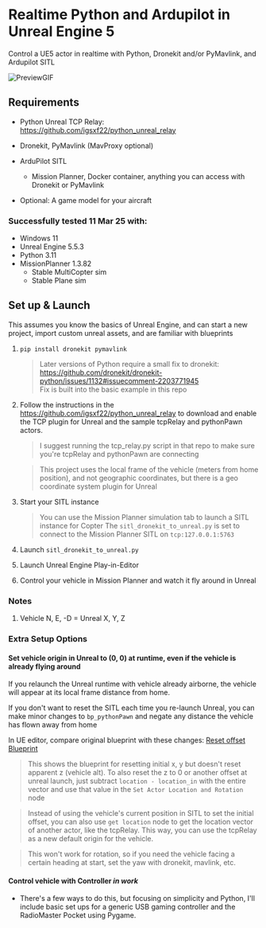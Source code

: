 # Realtime Python and Ardupilot in Unreal Engine 5

Control a UE5 actor in realtime with Python, Dronekit and/or PyMavlink, and Ardupilot SITL

![PreviewGIF](media/preview_sitl_dronekit_unreal.gif)

## Requirements
- Python Unreal TCP Relay: https://github.com/igsxf22/python_unreal_relay

- Dronekit, PyMavlink (MavProxy optional)

- ArduPilot SITL
    - Mission Planner, Docker container, anything you can access with Dronekit or PyMavlink

- Optional: A game model for your aircraft


### Successfully tested 11 Mar 25 with:
- Windows 11
- Unreal Engine 5.5.3
- Python 3.11
- MissionPlanner 1.3.82
    - Stable MultiCopter sim
    - Stable Plane sim

## Set up & Launch
This assumes you know the basics of Unreal Engine, and can start a new project, import custom unreal assets, and are familiar with blueprints

1. `pip install dronekit pymavlink`

    > Later versions of Python require a small fix to dronekit:
    https://github.com/dronekit/dronekit-python/issues/1132#issuecomment-2203771945<br>
    > Fix is built into the basic example in this repo

2. Follow the instructions in the https://github.com/igsxf22/python_unreal_relay to download and enable the TCP plugin for Unreal and the sample tcpRelay and pythonPawn actors. 
    > I suggest running the tcp_relay.py script in that repo to make sure you're tcpRelay and pythonPawn are connecting

    > This project uses the local frame of the vehicle (meters from home position), and not geographic coordinates, but there is a geo coordinate system plugin for Unreal

3. Start your SITL instance
    > You can use the Mission Planner simulation tab to launch a SITL instance for Copter
    > The `sitl_dronekit_to_unreal.py` is set to connect to the Mission Planner SITL on `tcp:127.0.0.1:5763`

4. Launch `sitl_dronekit_to_unreal.py`

5. Launch Unreal Engine Play-in-Editor

6. Control your vehicle in Mission Planner and watch it fly around in Unreal


### Notes

1. Vehicle N, E, -D = Unreal X, Y, Z


### Extra Setup Options
#### Set vehicle origin in Unreal to (0, 0) at runtime, even if the vehicle is already flying around
If you relaunch the Unreal runtime with vehicle already airborne, the vehicle will appear at its local frame distance from home. 

If you don't want to reset the SITL each time you re-launch Unreal, you can make minor changes to `bp_pythonPawn` and negate any distance the vehicle has flown away from home

In UE editor, compare original blueprint with these changes: [Reset offset Blueprint](media/bp_pythonPawn_with_offset_xy.jpg)

> This shows the blueprint for resetting initial x, y but doesn't reset apparent z (vehicle alt). To also reset the z to 0 or another offset at unreal launch, just subtract `location - location_in` with the entire vector and use that value in the `Set Actor Location and Rotation` node 

> Instead of using the vehicle's current position in SITL to set the initial offset, you can also use `get location` node to get the location vector of another actor, like the tcpRelay. This way, you can use the tcpRelay as a new default origin for the vehicle.

> This won't work for rotation, so if you need the vehicle facing a certain heading at start, set the yaw with dronekit, mavlink, etc.

#### Control vehicle with Controller ***in work***
- There's a few ways to do this, but focusing on simplicity and Python, I'll include basic set ups for a generic USB gaming controller and the RadioMaster Pocket using Pygame.
